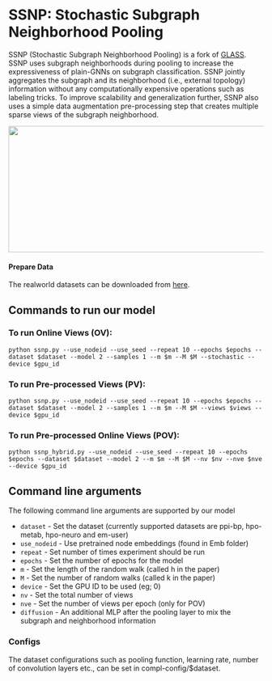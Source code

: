 # SSNP: Stochastic Subgraph Neighborhood Pooling

SSNP (Stochastic Subgraph Neighborhood Pooling) is a fork of [GLASS](https://github.com/Xi-yuanWang/GLASS). SSNP uses subgraph neighborhoods during pooling to increase the expressiveness of plain-GNNs on subgraph classification. SSNP jointly aggregates the subgraph and its neighborhood (i.e., external topology) information without any computationally expensive operations such as labeling tricks. To improve scalability and generalization further, SSNP also uses a simple data augmentation pre-processing step that creates multiple sparse views of the subgraph neighborhood.

<img src="https://user-images.githubusercontent.com/14086603/232235426-d83cdaf9-00bc-4a90-baa6-52c3ab0a81e6.png" width="650" height="250">


#### Prepare Data

The realworld datasets can be downloaded from [here](https://www.dropbox.com/sh/zv7gw2bqzqev9yn/AACR9iR4Ok7f9x1fIAiVCdj3a?dl=0).

## Commands to run our model
### To run Online Views (OV): 
```
python ssnp.py --use_nodeid --use_seed --repeat 10 --epochs $epochs --dataset $dataset --model 2 --samples 1 --m $m --M $M --stochastic --device $gpu_id
```

### To run Pre-processed Views (PV): 
```
python ssnp.py --use_nodeid --use_seed --repeat 10 --epochs $epochs --dataset $dataset --model 2 --samples 1 --m $m --M $M --views $views --device $gpu_id
```

### To run Pre-processed Online Views (POV):
```
python ssnp_hybrid.py --use_nodeid --use_seed --repeat 10 --epochs $epochs --dataset $dataset --model 2 --m $m --M $M --nv $nv --nve $nve --device $gpu_id
```

## Command line arguments
The following command line arguments are supported by our model

- `dataset` - Set the dataset (currently supported datasets are ppi-bp, hpo-metab, hpo-neuro and em-user)
- `use_nodeid` - Use pretrained node embeddings (found in Emb folder)
- `repeat` - Set number of times experiment should be run
- `epochs` - Set the number of epochs for the model
- `m` - Set the length of the random walk (called h in the paper)
- `M` - Set the number of random walks (called k in the paper)
- `device` - Set the GPU ID to be used (eg; 0)
- `nv` - Set the total number of views
- `nve` - Set the number of views per epoch (only for POV)
- `diffusion` - An additional MLP after the pooling layer to mix the subgraph and neighborhood information

### Configs
The dataset configurations such as pooling function, learning rate, number of convolution layers etc., can be set in compl-config/$dataset.
